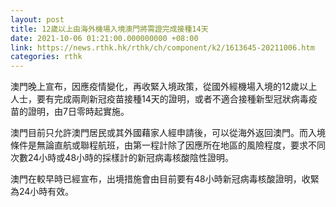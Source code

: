 ```yaml
---
layout: post
title: 12歲以上由海外機場入境澳門將需證完成接種14天
date: 2021-10-06 01:21:00.000000000 +08:00
link: https://news.rthk.hk/rthk/ch/component/k2/1613645-20211006.htm
categories: rthk
---
```


澳門晚上宣布，因應疫情變化，再收緊入境政策，從國外經機場入境的12歲以上人士，要有完成兩劑新冠疫苗接種14天的證明，或者不適合接種新型冠狀病毒疫苗的證明，由7日零時起實施。

澳門目前只允許澳門居民或其外國藉家人經申請後，可以從海外返回澳門。而入境條件是無論直航或聯程航班，由第一程計除了因應所在地區的風險程度，要求不同次數24小時或48小時的採樣計的新冠病毒核酸陰性證明。

澳門在較早時已經宣布，出境措施會由目前要有48小時新冠病毒核酸證明，收緊為24小時有效。
